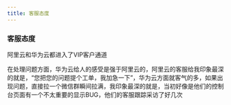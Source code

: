 ```yaml
---
title: 客服态度
---
```


### 客服态度
阿里云和华为云都进入了VIP客户通道

在处理问题方面，华为云给人的感受是强于阿里云的，阿里云的客服给我印象最深的就是，“您把您的问题提个工单，我加急一下”，华为云方面就客气的多，如果出现问题，直接拉一个微信群瞬间拉满，我印象最深的就是，当初好像是他们的控制台页面有一个不太重要的显示BUG，他们的客服跟踪采访了好几次
